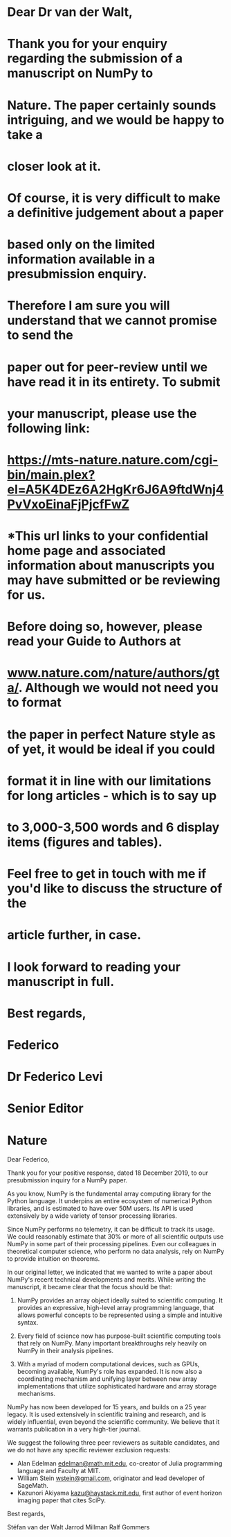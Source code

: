 # Dear Dr van der Walt,
# 
# Thank you for your enquiry regarding the submission of a manuscript on NumPy to
# Nature. The paper certainly sounds intriguing, and we would be happy to take a
# closer look at it.
# 
# Of course, it is very difficult to make a definitive judgement about a paper
# based only on the limited information available in a presubmission enquiry.
# Therefore I am sure you will understand that we cannot promise to send the
# paper out for peer-review until we have read it in its entirety.  To submit
# your manuscript, please use the following link:
# 
# https://mts-nature.nature.com/cgi-bin/main.plex?el=A5K4DEz6A2HgKr6J6A9ftdWnj4PvVxoEinaFjPjcfFwZ
# *This url links to your confidential home page and associated information about manuscripts you may have submitted or be reviewing for us.
# 
# Before doing so, however, please read your Guide to Authors at
# www.nature.com/nature/authors/gta/. Although we would not need you to format
# the paper in perfect Nature style as of yet, it would be ideal if you could
# format it in line with our limitations for long articles - which is to say up
# to 3,000-3,500 words and 6 display items (figures and tables).
# 
# Feel free to get in touch with me if you'd like to discuss the structure of the
# article further, in case.
# 
# I look forward to reading your manuscript in full.
# 
# Best regards,
# Federico
# 
# Dr Federico Levi
# Senior Editor
# Nature

Dear Federico,

Thank you for your positive response, dated 18 December 2019, to our
presubmission inquiry for a NumPy paper.

As you know, NumPy is the fundamental array computing library for the
Python language.  It underpins an entire ecosystem of numerical Python
libraries, and is estimated to have over 50M users. Its API is used
extensively by a wide variety of tensor processing libraries.

Since NumPy performs no telemetry, it can be difficult to track its
usage.  We could reasonably estimate that 30% or more of all
scientific outputs use NumPy in some part of their processing
pipelines. Even our colleagues in theoretical computer science, who
perform no data analysis, rely on NumPy to provide intuition on
theorems.

In our original letter, we indicated that we wanted to write a paper
about NumPy's recent technical developments and merits.  While writing
the manuscript, it became clear that the focus should be that:

1. NumPy provides an array object ideally suited to scientific
   computing.  It provides an expressive, high-level array programming
   language, that allows powerful concepts to be represented using a
   simple and intuitive syntax.

2. Every field of science now has purpose-built scientific computing
   tools that rely on NumPy.  Many important breakthroughs rely
   heavily on NumPy in their analysis pipelines.

3. With a myriad of modern computational devices, such as GPUs,
   becoming available, NumPy's role has expanded. It is now also a
   coordinating mechanism and unifying layer between new array
   implementations that utilize sophisticated hardware and array
   storage mechanisms.

NumPy has now been developed for 15 years, and builds on a 25 year
legacy. It is used extensively in scientific training and research,
and is widely influential, even beyond the scientific community. We
believe that it warrants publication in a very high-tier journal.

We suggest the following three peer reviewers as suitable candidates,
and we do not have any specific reviewer exclusion requests:

- Alan Edelman <edelman@math.mit.edu>, co-creator of Julia
    programming language and Faculty at MIT.
- William Stein <wstein@gmail.com>, originator and
    lead developer of SageMath.
- Kazunori Akiyama <kazu@haystack.mit.edu>, first author
    of event horizon imaging paper that cites SciPy.


Best regards,

Stéfan van der Walt
Jarrod Millman
Ralf Gommers
